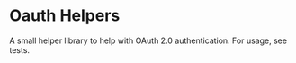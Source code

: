 # Oauth Helpers

A small helper library to help with OAuth 2.0 authentication. For usage, see tests.
